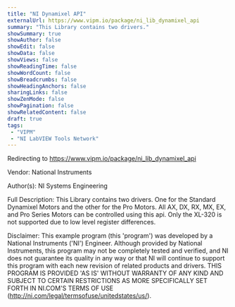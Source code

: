 ```yaml
---
title: "NI Dynamixel API"
externalUrl: https://www.vipm.io/package/ni_lib_dynamixel_api
summary: "This Library contains two drivers."
showSummary: true
showAuthor: false
showEdit: false
showData: false
showViews: false
showReadingTime: false
showWordCount: false
showBreadcrumbs: false
showHeadingAnchors: false
sharingLinks: false
showZenMode: false
showPagination: false
showRelatedContent: false
draft: true
tags:
 - "VIPM"
 - "NI LabVIEW Tools Network"
---
```


Redirecting to https://www.vipm.io/package/ni_lib_dynamixel_api

Vendor: National Instruments

Author(s): NI Systems Engineering
 
Full Description:
This Library contains two drivers. One for the Standard Dynamixel Motors and the other for the Pro Motors. All AX, DX, RX, MX, EX, and Pro Series Motors can be controlled using this api. Only the XL-320 is not supported due to low level register differences.

Disclaimer: 
This example program (this 'program') was developed by a National Instruments ('NI') Engineer. Although provided by National Instruments, this program may not be completely tested and verified, and NI does not guarantee its quality in any way or that NI will continue to support this program with each new revision of related products and drivers. THIS PROGRAM IS PROVIDED 'AS IS' WITHOUT WARRANTY OF ANY KIND AND SUBJECT TO CERTAIN RESTRICTIONS AS MORE SPECIFICALLY SET FORTH IN NI.COM'S TERMS OF USE (http://ni.com/legal/termsofuse/unitedstates/us/).
